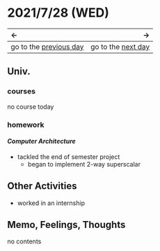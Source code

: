 # 2021/7/28 (WED)
|←|→|
|:---|---:|
go to the [previous day](./27th.md) | go to the [next day](./29th.md)

## Univ.
### courses
no course today

### homework
#### *Computer Architecture*
- tackled the end of semester project
  - began to implement 2-way superscalar

## Other Activities
- worked in an internship

## Memo, Feelings, Thoughts
no contents
